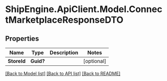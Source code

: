 # ShipEngine.ApiClient.Model.ConnectMarketplaceResponseDTO
## Properties

Name | Type | Description | Notes
------------ | ------------- | ------------- | -------------
**StoreId** | **Guid?** |  | [optional] 

[[Back to Model list]](../README.md#documentation-for-models) [[Back to API list]](../README.md#documentation-for-api-endpoints) [[Back to README]](../README.md)

